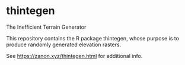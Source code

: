 # thintegen
The Inefficient Terrain Generator

This repository contains the R package thintegen, whose purpose is to produce randomly generated elevation rasters.

See https://zanon.xyz/thintegen.html for additional info.
